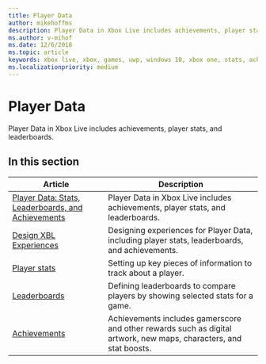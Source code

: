 ```yaml
---
title: Player Data
author: mikehoffms
description: Player Data in Xbox Live includes achievements, player stats, and leaderboards.
ms.author: v-mihof
ms.date: 12/6/2018
ms.topic: article
keywords: xbox live, xbox, games, uwp, windows 10, xbox one, stats, achievements, leaderboards, player data
ms.localizationpriority: medium
---
```


# Player Data

Player Data in Xbox Live includes achievements, player stats, and leaderboards.


## In this section

| Article | Description |
|---------|-------------|
| [Player Data: Stats, Leaderboards, and Achievements](data-platform-for-stats-leaderboards-achievements.md) | Player Data in Xbox Live includes achievements, player stats, and leaderboards. |
| [Design XBL Experiences](designing-xbox-live-experiences.md) | Designing experiences for Player Data, including player stats, leaderboards, and achievements. |
| [Player stats](../leaderboards-and-stats-2017/player-stats.md) | Setting up key pieces of information to track about a player. |
| [Leaderboards](../leaderboards-and-stats-2017/leaderboards.md) | Defining leaderboards to compare players by showing selected stats for a game. |
| [Achievements](../achievements-2017/achievements.md) | Achievements includes gamerscore and other rewards such as digital artwork, new maps, characters, and stat boosts. |

